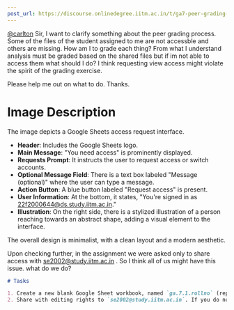 ```yaml
---
post_url: https://discourse.onlinedegree.iitm.ac.in/t/ga7-peer-grading-clarification/171515/1
---
```

[@carlton](/u/carlton) Sir, I want to clarify something about the peer grading process. Some of the files of the student assigned to me are not accessble and others are missing. How am I to grade each thing? From what I understand analysis must be graded based on the shared files but if im not able to access them what should I do? I think requesting view access might violate the spirit of the grading exercise.

Please help me out on what to do. Thanks.

# Image Description

The image depicts a Google Sheets access request interface. 

- **Header**: Includes the Google Sheets logo.
- **Main Message**: "You need access" is prominently displayed.
- **Requests Prompt**: It instructs the user to request access or switch accounts.
- **Optional Message Field**: There is a text box labeled "Message (optional)" where the user can type a message.
- **Action Button**: A blue button labeled "Request access" is present.
- **User Information**: At the bottom, it states, "You're signed in as 22f2000644@ds.study.iitm.ac.in."
- **Illustration**: On the right side, there is a stylized illustration of a person reaching towards an abstract shape, adding a visual element to the interface. 

The overall design is minimalist, with a clean layout and a modern aesthetic.

Upon checking further, in the assignment we were asked only to share access with se2002@study.iitm.ac.in . So I think all of us might have this issue. what do we do?

```markdown
# Tasks

1. Create a new blank Google Sheet workbook, named `ga.7.1.rollno` (replace 'rollno' with your IITM roll number excluding the domain).
2. Share with editing rights to `se2002@study.iitm.ac.in`. If you do not do this step first, on a blank workbook we will not consider your submission.
```